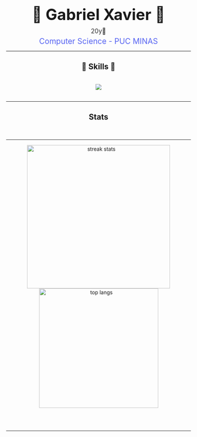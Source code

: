 <div align="center">
  <h1 style="font-size: 3em; font-weight: bold; margin: 10px 0;">👾 Gabriel Xavier 👾</h1>
  <p style="font-size: 1.2em; color: #333; margin: 5px 0;">20y🦝</p>
  <p style="font-size: 1.5em; color: #5865F2; margin: 5px 0;">Computer Science - PUC MINAS</p>
</div>


 <hr/>
 
<h2 align="center">🔮 Skills 🔮</h2>
<br/>
<div align="center">
    <img src="https://skillicons.dev/icons?i=cpp,java,python,c,vscode,github,git,linux,ubuntu,arch" />
<br>
</div>

<br/>
<hr/>

<h2 align="center"> Stats </h2>
<br>
<hr/>
<div align=center>
  <img width=390 src="https://github-readme-streak-stats-salesp07.vercel.app/?user=gabsnim&count_private=true&theme=react&border_radius=10" alt="streak stats"/>
  <img width=325 align="center" src="https://github-readme-stats-salesp07.vercel.app/api/top-langs/?username=gabsnim&hide=HTML&langs_count=8&layout=compact&theme=react&border_radius=10&size_weight=0.5&count_weight=0.5&exclude_repo=github-readme-stats" alt="top langs" />
</div>


<br/><br/>

<hr/>
